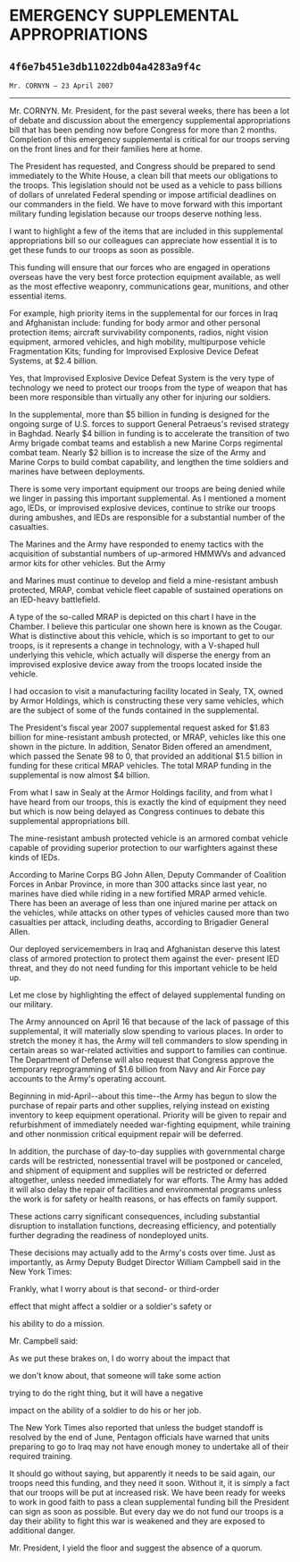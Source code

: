 # EMERGENCY SUPPLEMENTAL APPROPRIATIONS
## `4f6e7b451e3db11022db04a4283a9f4c`
`Mr. CORNYN — 23 April 2007`

---


Mr. CORNYN. Mr. President, for the past several weeks, there has been 
a lot of debate and discussion about the emergency supplemental 
appropriations bill that has been pending now before Congress for more 
than 2 months. Completion of this emergency supplemental is critical 
for our troops serving on the front lines and for their families here 
at home.

The President has requested, and Congress should be prepared to send 
immediately to the White House, a clean bill that meets our obligations 
to the troops. This legislation should not be used as a vehicle to pass 
billions of dollars of unrelated Federal spending or impose artificial 
deadlines on our commanders in the field. We have to move forward with 
this important military funding legislation because our troops deserve 
nothing less.

I want to highlight a few of the items that are included in this 
supplemental appropriations bill so our colleagues can appreciate how 
essential it is to get these funds to our troops as soon as possible.

This funding will ensure that our forces who are engaged in 
operations overseas have the very best force protection equipment 
available, as well as the most effective weaponry, communications gear, 
munitions, and other essential items.

For example, high priority items in the supplemental for our forces 
in Iraq and Afghanistan include: funding for body armor and other 
personal protection items; aircraft survivability components, radios, 
night vision equipment, armored vehicles, and high mobility, 
multipurpose vehicle Fragmentation Kits; funding for Improvised 
Explosive Device Defeat Systems, at $2.4 billion.

Yes, that Improvised Explosive Device Defeat System is the very type 
of technology we need to protect our troops from the type of weapon 
that has been more responsible than virtually any other for injuring 
our soldiers.

In the supplemental, more than $5 billion in funding is designed for 
the ongoing surge of U.S. forces to support General Petraeus's revised 
strategy in Baghdad. Nearly $4 billion in funding is to accelerate the 
transition of two Army brigade combat teams and establish a new Marine 
Corps regimental combat team. Nearly $2 billion is to increase the size 
of the Army and Marine Corps to build combat capability, and lengthen 
the time soldiers and marines have between deployments.

There is some very important equipment our troops are being denied 
while we linger in passing this important supplemental. As I mentioned 
a moment ago, IEDs, or improvised explosive devices, continue to strike 
our troops during ambushes, and IEDs are responsible for a substantial 
number of the casualties.

The Marines and the Army have responded to enemy tactics with the 
acquisition of substantial numbers of up-armored HMMWVs and advanced 
armor kits for other vehicles. But the Army


and Marines must continue to develop and field a mine-resistant ambush 
protected, MRAP, combat vehicle fleet capable of sustained operations 
on an IED-heavy battlefield.

A type of the so-called MRAP is depicted on this chart I have in the 
Chamber. I believe this particular one shown here is known as the 
Cougar. What is distinctive about this vehicle, which is so important 
to get to our troops, is it represents a change in technology, with a 
V-shaped hull underlying this vehicle, which actually will disperse the 
energy from an improvised explosive device away from the troops located 
inside the vehicle.

I had occasion to visit a manufacturing facility located in Sealy, 
TX, owned by Armor Holdings, which is constructing these very same 
vehicles, which are the subject of some of the funds contained in the 
supplemental.

The President's fiscal year 2007 supplemental request asked for $1.83 
billion for mine-resistant ambush protected, or MRAP, vehicles like 
this one shown in the picture. In addition, Senator Biden offered an 
amendment, which passed the Senate 98 to 0, that provided an additional 
$1.5 billion in funding for these critical MRAP vehicles. The total 
MRAP funding in the supplemental is now almost $4 billion.

From what I saw in Sealy at the Armor Holdings facility, and from 
what I have heard from our troops, this is exactly the kind of 
equipment they need but which is now being delayed as Congress 
continues to debate this supplemental appropriations bill.

The mine-resistant ambush protected vehicle is an armored combat 
vehicle capable of providing superior protection to our warfighters 
against these kinds of IEDs.

According to Marine Corps BG John Allen, Deputy Commander of 
Coalition Forces in Anbar Province, in more than 300 attacks since last 
year, no marines have died while riding in a new fortified MRAP armed 
vehicle. There has been an average of less than one injured marine per 
attack on the vehicles, while attacks on other types of vehicles caused 
more than two casualties per attack, including deaths, according to 
Brigadier General Allen.


Our deployed servicemembers in Iraq and Afghanistan deserve this 
latest class of armored protection to protect them against the ever-
present IED threat, and they do not need funding for this important 
vehicle to be held up.

Let me close by highlighting the effect of delayed supplemental 
funding on our military.

The Army announced on April 16 that because of the lack of passage of 
this supplemental, it will materially slow spending to various places. 
In order to stretch the money it has, the Army will tell commanders to 
slow spending in certain areas so war-related activities and support to 
families can continue. The Department of Defense will also request that 
Congress approve the temporary reprogramming of $1.6 billion from Navy 
and Air Force pay accounts to the Army's operating account.

Beginning in mid-April--about this time--the Army has begun to slow 
the purchase of repair parts and other supplies, relying instead on 
existing inventory to keep equipment operational. Priority will be 
given to repair and refurbishment of immediately needed war-fighting 
equipment, while training and other nonmission critical equipment 
repair will be deferred.

In addition, the purchase of day-to-day supplies with governmental 
charge cards will be restricted, nonessential travel will be postponed 
or canceled, and shipment of equipment and supplies will be restricted 
or deferred altogether, unless needed immediately for war efforts. The 
Army has added it will also delay the repair of facilities and 
environmental programs unless the work is for safety or health reasons, 
or has effects on family support.

These actions carry significant consequences, including substantial 
disruption to installation functions, decreasing efficiency, and 
potentially further degrading the readiness of nondeployed units.

These decisions may actually add to the Army's costs over time. Just 
as importantly, as Army Deputy Budget Director William Campbell said in 
the New York Times:




 Frankly, what I worry about is that second- or third-order 


 effect that might affect a soldier or a soldier's safety or 


 his ability to do a mission.


Mr. Campbell said:




 As we put these brakes on, I do worry about the impact that 


 we don't know about, that someone will take some action 


 trying to do the right thing, but it will have a negative 


 impact on the ability of a soldier to do his or her job.


The New York Times also reported that unless the budget standoff is 
resolved by the end of June, Pentagon officials have warned that units 
preparing to go to Iraq may not have enough money to undertake all of 
their required training.

It should go without saying, but apparently it needs to be said 
again, our troops need this funding, and they need it soon. Without it, 
it is simply a fact that our troops will be put at increased risk. We 
have been ready for weeks to work in good faith to pass a clean 
supplemental funding bill the President can sign as soon as possible. 
But every day we do not fund our troops is a day their ability to fight 
this war is weakened and they are exposed to additional danger.

Mr. President, I yield the floor and suggest the absence of a quorum.